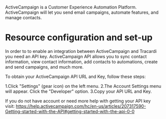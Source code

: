 ActiveCampaign is a Customer Experience Automation Platform. ActiveCampaign will let you send email campaigns, automate
features, and manage contacts.

# Resource configuration and set-up

In order to to enable an integration between ActiveCampaign and Tracardi you need an API key. ActiveCampaign API allows you to sync contact information, view contact information, add contacts to automations, create and send campaigns, and much more.

To obtain your ActiveCampaign API URL and Key, follow these steps:

1.Click "Settings" (gear icon) on the left menu.
2.The Account Settings menu will appear. Click the "Developer" option.
3.Copy your API URL and Key.

If you do not have account or need more help with getting your API key
visit: https://help.activecampaign.com/hc/en-us/articles/207317590-Getting-started-with-the-API#getting-started-with-the-api-0-0
